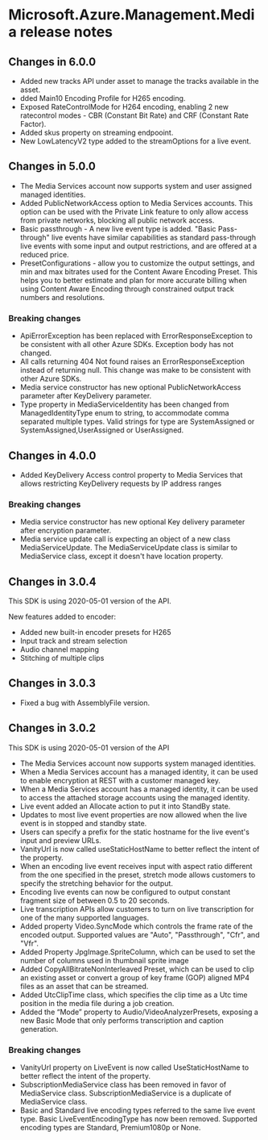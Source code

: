 # Microsoft.Azure.Management.Media release notes

## Changes in 6.0.0

- Added new tracks API under asset to manage the tracks available in the asset.
- dded Main10 Encoding Profile for H265 encoding.
- Exposed RateControlMode for H264 encoding, enabling 2 new ratecontrol modes - CBR (Constant Bit Rate) and CRF (Constant Rate Factor).
- Added skus property on streaming endpooint.
- New LowLatencyV2 type added to the streamOptions for a live event.

## Changes in 5.0.0

- The Media Services account now supports system and user assigned managed identities.
- Added PublicNetworkAccess option to Media Services accounts. This option can be used with the Private Link feature to only allow access from private networks, blocking all public network access.
- Basic passthrough - A new live event type is added. "Basic Pass-through" live events have similar capabilities as standard pass-through live events with some input and output restrictions, and are offered at a reduced price.
- PresetConfigurations - allow you to customize the output settings, and min and max bitrates used for the Content Aware Encoding Preset. This helps you to better estimate and plan for more accurate billing when using Content Aware Encoding through constrained output track numbers and resolutions.

### Breaking changes

- ApiErrorException has been replaced with ErrorResponseException to be consistent with all other Azure SDKs. Exception body has not changed.
- All calls returning 404 Not found raises an ErrorResponseException instead of returning null. This change was make to be consistent with other Azure SDKs.
- Media service constructor has new optional PublicNetworkAccess parameter after KeyDelivery parameter.
- Type property in MediaServiceIdentity has been changed from ManagedIdentityType enum to string, to accommodate comma separated multiple types. Valid strings for type are SystemAssigned or SystemAssigned,UserAssigned or UserAssigned.

## Changes in 4.0.0

- Added KeyDelivery Access control property to Media Services that allows restricting KeyDelivery requests by IP address ranges

### Breaking changes

- Media service constructor has new optional Key delivery parameter after encryption parameter.
- Media service update call is expecting an object of a new class MediaServiceUpdate. The MediaServiceUpdate class is similar to MediaService class, except it doesn't have location property.

## Changes in 3.0.4

This SDK is using 2020-05-01 version of the API.

New features added to encoder:

- Added new built-in encoder presets for H265
- Input track and stream selection
- Audio channel mapping
- Stitching of multiple clips

## Changes in 3.0.3

- Fixed a bug with AssemblyFile version.

## Changes in 3.0.2

This SDK is using 2020-05-01 version of the API

- The Media Services account now supports system managed identities.
- When a Media Services account has a managed identity, it can be used to enable encryption at REST with a customer managed key.
- When a Media Services account has a managed identity, it can be used to access the attached storage accounts using the managed identity.
- Live event added an Allocate action to put it into StandBy state.
- Updates to most live event properties are now allowed when the live event is in stopped and standby state.
- Users can specify a prefix for the static hostname for the live event's input and preview URLs.
- VanityUrl is now called useStaticHostName to better reflect the intent of the property.
- When an encoding live event receives input with aspect ratio different from the one specified in the preset, stretch mode allows customers to specify the stretching behavior for the output.
- Encoding live events can now be configured to output constant fragment size of between 0.5 to 20 seconds.
- Live transcription APIs allow customers to turn on live transcription for one of the many supported languages.
- Added property Video.SyncMode which controls the frame rate of the encoded output. Supported values are "Auto", "Passthrough", "Cfr", and "Vfr".
- Added Property JpgImage.SpriteColumn, which can be used to set the number of columns used in thumbnail sprite image
- Added CopyAllBitrateNonInterleaved Preset, which can be used to clip an existing asset or convert a group of key frame (GOP) aligned MP4 files as an asset that can be streamed.
- Added UtcClipTime class, which specifies the clip time as a Utc time position in the media file during a job creation.
- Added the “Mode” property to Audio/VideoAnalyzerPresets, exposing a new Basic Mode that only performs transcription and caption generation.

### Breaking changes

- VanityUrl property on LiveEvent is now called UseStaticHostName to better reflect the intent of the property.
- SubscriptionMediaService class has been removed in favor of MediaService class. SubscriptionMediaService is a duplicate of MediaService class.
- Basic and Standard live encoding types referred to the same live event type. Basic LiveEventEncodingType has now been removed. Supported encoding types are Standard, Premium1080p or None.
